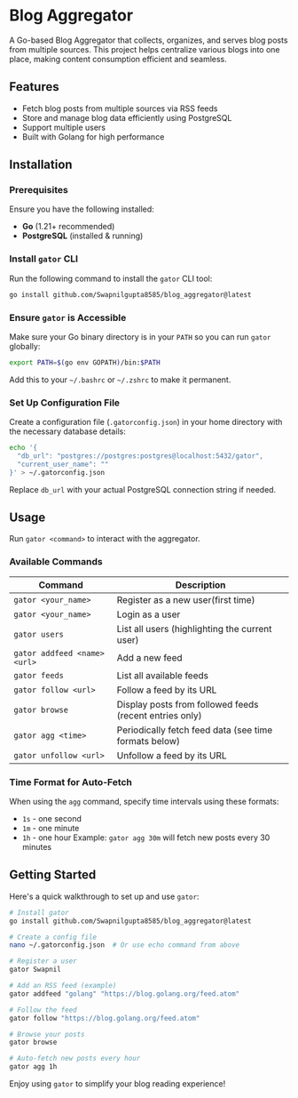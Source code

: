 # Blog Aggregator

A Go-based Blog Aggregator that collects, organizes, and serves blog posts from multiple sources. This project helps centralize various blogs into one place, making content consumption efficient and seamless.

## Features
- Fetch blog posts from multiple sources via RSS feeds
- Store and manage blog data efficiently using PostgreSQL
- Support multiple users
- Built with Golang for high performance

## Installation

### Prerequisites
Ensure you have the following installed:
- **Go** (1.21+ recommended)
- **PostgreSQL** (installed & running)

### Install `gator` CLI
Run the following command to install the `gator` CLI tool:

```sh
go install github.com/Swapnilgupta8585/blog_aggregator@latest
```

### Ensure `gator` is Accessible
Make sure your Go binary directory is in your `PATH` so you can run `gator` globally:

```bash
export PATH=$(go env GOPATH)/bin:$PATH
```
Add this to your `~/.bashrc` or `~/.zshrc` to make it permanent.

### Set Up Configuration File
Create a configuration file (`.gatorconfig.json`) in your home directory with the necessary database details:

```bash
echo '{
  "db_url": "postgres://postgres:postgres@localhost:5432/gator",
  "current_user_name": ""
}' > ~/.gatorconfig.json
```

Replace `db_url` with your actual PostgreSQL connection string if needed.

## Usage
Run `gator <command>` to interact with the aggregator.

### Available Commands

| Command                          | Description |
|----------------------------------|-------------|
| `gator <your_name>`              | Register as a new user(first time) |
| `gator <your_name>`              | Login as a user |
| `gator users`                    | List all users (highlighting the current user) |
| `gator addfeed <name> <url>`     | Add a new feed |
| `gator feeds`                    | List all available feeds |
| `gator follow <url>`             | Follow a feed by its URL |
| `gator browse`                   | Display posts from followed feeds (recent entries only) |
| `gator agg <time>`               | Periodically fetch feed data (see time formats below) |
| `gator unfollow <url>`           | Unfollow a feed by its URL |

### Time Format for Auto-Fetch
When using the `agg` command, specify time intervals using these formats:
- `1s` - one second
- `1m` - one minute
- `1h` - one hour
Example: `gator agg 30m` will fetch new posts every 30 minutes

## Getting Started
Here's a quick walkthrough to set up and use `gator`:

```sh
# Install gator
go install github.com/Swapnilgupta8585/blog_aggregator@latest

# Create a config file
nano ~/.gatorconfig.json  # Or use echo command from above

# Register a user
gator Swapnil

# Add an RSS feed (example)
gator addfeed "golang" "https://blog.golang.org/feed.atom"

# Follow the feed
gator follow "https://blog.golang.org/feed.atom"

# Browse your posts
gator browse

# Auto-fetch new posts every hour
gator agg 1h

```
Enjoy using `gator` to simplify your blog reading experience! 
